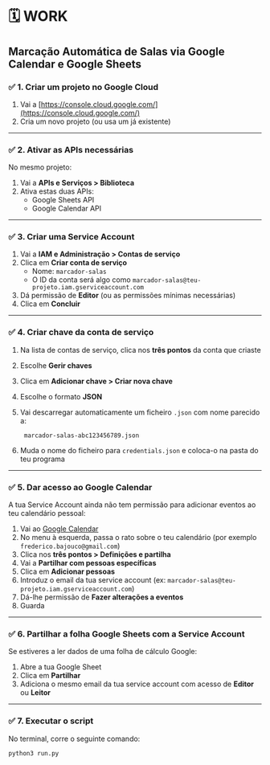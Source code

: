 # 🗓️ WORK 

## Marcação Automática de Salas via Google Calendar e Google Sheets

### ✅ 1. Criar um projeto no Google Cloud

1. Vai a [https://console.cloud.google.com/](https://console.cloud.google.com/)
2. Cria um novo projeto (ou usa um já existente)

---

### ✅ 2. Ativar as APIs necessárias

No mesmo projeto:

1. Vai a **APIs e Serviços > Biblioteca**
2. Ativa estas duas APIs:
   - Google Sheets API
   - Google Calendar API

---

### ✅ 3. Criar uma Service Account

1. Vai a **IAM e Administração > Contas de serviço**
2. Clica em **Criar conta de serviço**
   - Nome: `marcador-salas`
   - O ID da conta será algo como `marcador-salas@teu-projeto.iam.gserviceaccount.com`
3. Dá permissão de **Editor** (ou as permissões mínimas necessárias)
4. Clica em **Concluir**

---

### ✅ 4. Criar chave da conta de serviço

1. Na lista de contas de serviço, clica nos **três pontos** da conta que criaste
2. Escolhe **Gerir chaves**
3. Clica em **Adicionar chave > Criar nova chave**
4. Escolhe o formato **JSON**
5. Vai descarregar automaticamente um ficheiro `.json` com nome parecido a:

		marcador-salas-abc123456789.json

6. Muda o nome do ficheiro para `credentials.json` e coloca-o na pasta do teu programa

---

### ✅ 5. Dar acesso ao Google Calendar

A tua Service Account ainda não tem permissão para adicionar eventos ao teu calendário pessoal:

1. Vai ao [Google Calendar](https://calendar.google.com/)
2. No menu à esquerda, passa o rato sobre o teu calendário (por exemplo `frederico.bajouco@gmail.com`)
3. Clica nos **três pontos > Definições e partilha**
4. Vai a **Partilhar com pessoas específicas**
5. Clica em **Adicionar pessoas**
6. Introduz o email da tua service account (ex: `marcador-salas@teu-projeto.iam.gserviceaccount.com`)
7. Dá-lhe permissão de **Fazer alterações a eventos**
8. Guarda

---

### ✅ 6. Partilhar a folha Google Sheets com a Service Account

Se estiveres a ler dados de uma folha de cálculo Google:

1. Abre a tua Google Sheet
2. Clica em **Partilhar**
3. Adiciona o mesmo email da tua service account com acesso de **Editor** ou **Leitor**

---

### ✅ 7. Executar o script

No terminal, corre o seguinte comando:

```bash
python3 run.py